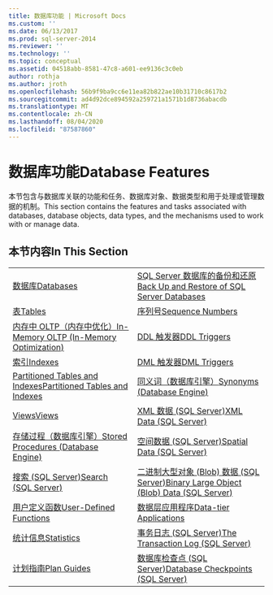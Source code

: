 ```yaml
---
title: 数据库功能 | Microsoft Docs
ms.custom: ''
ms.date: 06/13/2017
ms.prod: sql-server-2014
ms.reviewer: ''
ms.technology: ''
ms.topic: conceptual
ms.assetid: 04518abb-8581-47c8-a601-ee9136c3c0eb
author: rothja
ms.author: jroth
ms.openlocfilehash: 56b9f9ba9cc6e11ea82b822ae10b31710c8617b2
ms.sourcegitcommit: ad4d92dce894592a259721a1571b1d8736abacdb
ms.translationtype: MT
ms.contentlocale: zh-CN
ms.lasthandoff: 08/04/2020
ms.locfileid: "87587860"
---
```

# <a name="database-features"></a><span data-ttu-id="dd838-102">数据库功能</span><span class="sxs-lookup"><span data-stu-id="dd838-102">Database Features</span></span>
  <span data-ttu-id="dd838-103">本节包含与数据库关联的功能和任务、数据库对象、数据类型和用于处理或管理数据的机制。</span><span class="sxs-lookup"><span data-stu-id="dd838-103">This section contains the features and tasks associated with databases, database objects, data types, and the mechanisms used to work with or manage data.</span></span>  
  
## <a name="in-this-section"></a><span data-ttu-id="dd838-104">本节内容</span><span class="sxs-lookup"><span data-stu-id="dd838-104">In This Section</span></span>  
  
|||
|--|--|
|[<span data-ttu-id="dd838-105">数据库</span><span class="sxs-lookup"><span data-stu-id="dd838-105">Databases</span></span>](databases/databases.md)|[<span data-ttu-id="dd838-106">SQL Server 数据库的备份和还原</span><span class="sxs-lookup"><span data-stu-id="dd838-106">Back Up and Restore of SQL Server Databases</span></span>](backup-restore/back-up-and-restore-of-sql-server-databases.md)|  
|[<span data-ttu-id="dd838-107">表</span><span class="sxs-lookup"><span data-stu-id="dd838-107">Tables</span></span>](tables/tables.md)|[<span data-ttu-id="dd838-108">序列号</span><span class="sxs-lookup"><span data-stu-id="dd838-108">Sequence Numbers</span></span>](sequence-numbers/sequence-numbers.md)|[<span data-ttu-id="dd838-109">批量导入和导出数据 (SQL Server)</span><span class="sxs-lookup"><span data-stu-id="dd838-109">Bulk Import and Export of Data &#40;SQL Server&#41;</span></span>](import-export/bulk-import-and-export-of-data-sql-server.md)|  
|[<span data-ttu-id="dd838-110">内存中 OLTP（内存中优化）</span><span class="sxs-lookup"><span data-stu-id="dd838-110">In-Memory OLTP &#40;In-Memory Optimization&#41;</span></span>](in-memory-oltp/in-memory-oltp-in-memory-optimization.md)|[<span data-ttu-id="dd838-111">DDL 触发器</span><span class="sxs-lookup"><span data-stu-id="dd838-111">DDL Triggers</span></span>](triggers/ddl-triggers.md)|[<span data-ttu-id="dd838-112">数据压缩</span><span class="sxs-lookup"><span data-stu-id="dd838-112">Data Compression</span></span>](data-compression/data-compression.md)|  
|[<span data-ttu-id="dd838-113">索引</span><span class="sxs-lookup"><span data-stu-id="dd838-113">Indexes</span></span>](indexes/indexes.md)|[<span data-ttu-id="dd838-114">DML 触发器</span><span class="sxs-lookup"><span data-stu-id="dd838-114">DML Triggers</span></span>](triggers/dml-triggers.md)|[<span data-ttu-id="dd838-115">Transact-SQL 中的 OLE 自动化对象</span><span class="sxs-lookup"><span data-stu-id="dd838-115">OLE Automation Objects in Transact-SQL</span></span>](stored-procedures/ole-automation-objects-in-transact-sql.md)|  
|[<span data-ttu-id="dd838-116">Partitioned Tables and Indexes</span><span class="sxs-lookup"><span data-stu-id="dd838-116">Partitioned Tables and Indexes</span></span>](partitions/partitioned-tables-and-indexes.md)|[<span data-ttu-id="dd838-117">同义词（数据库引擎）</span><span class="sxs-lookup"><span data-stu-id="dd838-117">Synonyms &#40;Database Engine&#41;</span></span>](synonyms/synonyms-database-engine.md)|[<span data-ttu-id="dd838-118">事件通知</span><span class="sxs-lookup"><span data-stu-id="dd838-118">Event Notifications</span></span>](service-broker/event-notifications.md)|  
|[<span data-ttu-id="dd838-119">Views</span><span class="sxs-lookup"><span data-stu-id="dd838-119">Views</span></span>](views/views.md)|[<span data-ttu-id="dd838-120">XML 数据 (SQL Server)</span><span class="sxs-lookup"><span data-stu-id="dd838-120">XML Data &#40;SQL Server&#41;</span></span>](xml/xml-data-sql-server.md)|[<span data-ttu-id="dd838-121">监视和优化性能</span><span class="sxs-lookup"><span data-stu-id="dd838-121">Monitor and Tune for Performance</span></span>](performance/monitor-and-tune-for-performance.md)|  
|[<span data-ttu-id="dd838-122">存储过程（数据库引擎）</span><span class="sxs-lookup"><span data-stu-id="dd838-122">Stored Procedures &#40;Database Engine&#41;</span></span>](stored-procedures/stored-procedures-database-engine.md)|[<span data-ttu-id="dd838-123">空间数据 (SQL Server)</span><span class="sxs-lookup"><span data-stu-id="dd838-123">Spatial Data &#40;SQL Server&#41;</span></span>](spatial/spatial-data-sql-server.md)||  
|[<span data-ttu-id="dd838-124">搜索 &#40;SQL Server&#41;</span><span class="sxs-lookup"><span data-stu-id="dd838-124">Search &#40;SQL Server&#41;</span></span>](../database-engine/search-sql-server.md)|[<span data-ttu-id="dd838-125">二进制大型对象 (Blob) 数据 (SQL Server)</span><span class="sxs-lookup"><span data-stu-id="dd838-125">Binary Large Object &#40;Blob&#41; Data &#40;SQL Server&#41;</span></span>](blob/binary-large-object-blob-data-sql-server.md)||  
|[<span data-ttu-id="dd838-126">用户定义函数</span><span class="sxs-lookup"><span data-stu-id="dd838-126">User-Defined Functions</span></span>](user-defined-functions/user-defined-functions.md)|[<span data-ttu-id="dd838-127">数据层应用程序</span><span class="sxs-lookup"><span data-stu-id="dd838-127">Data-tier Applications</span></span>](data-tier-applications/data-tier-applications.md)||  
|[<span data-ttu-id="dd838-128">统计信息</span><span class="sxs-lookup"><span data-stu-id="dd838-128">Statistics</span></span>](statistics/statistics.md)|[<span data-ttu-id="dd838-129">事务日志 (SQL Server)</span><span class="sxs-lookup"><span data-stu-id="dd838-129">The Transaction Log &#40;SQL Server&#41;</span></span>](logs/the-transaction-log-sql-server.md)||  
|[<span data-ttu-id="dd838-130">计划指南</span><span class="sxs-lookup"><span data-stu-id="dd838-130">Plan Guides</span></span>](performance/plan-guides.md)|[<span data-ttu-id="dd838-131">数据库检查点 (SQL Server)</span><span class="sxs-lookup"><span data-stu-id="dd838-131">Database Checkpoints &#40;SQL Server&#41;</span></span>](logs/database-checkpoints-sql-server.md)||  
  
  
